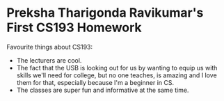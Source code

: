 # Preksha Tharigonda Ravikumar's First CS193 Homework

Favourite things about CS193:
- The lecturers are cool.
- The fact that the USB is looking out for us by wanting to equip us with skills we'll need for college, but no one teaches, is amazing and   I love them for that, especially because I'm a beginner in CS.
- The classes are super fun and informative at the same time.
